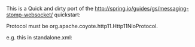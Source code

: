 
This is a Quick and dirty port of the http://spring.io/guides/gs/messaging-stomp-websocket/ quickstart:

Protocol must be org.apache.coyote.http11.Http11NioProtocol.

e.g. this in standalone.xml:

 <connector name="http" protocol="org.apache.coyote.http11.Http11NioProtocol" scheme="http" socket-binding="http"/>


